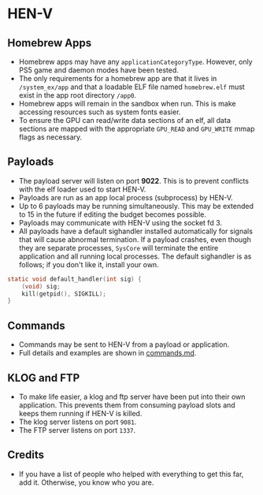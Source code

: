 HEN-V
=====


Homebrew Apps
-------------

* Homebrew apps may have any `applicationCategoryType`.
  However, only PS5 game and daemon modes have been tested.
* The only requirements for a homebrew app are that it lives in `/system_ex/app`
  and that a loadable ELF file named `homebrew.elf` must exist in the app root directory `/app0`.
* Homebrew apps will remain in the sandbox when run. This is make accessing
  resources such as system fonts easier.
* To ensure the GPU can read/write data sections of an elf, all data sections are mapped with
  the appropriate `GPU_READ` and `GPU_WRITE` mmap flags as necessary.


Payloads
--------

* The payload server will listen on port **9022**. This is to prevent conflicts
  with the elf loader used to start HEN-V.
* Payloads are run as an app local process (subprocess) by HEN-V.
* Up to 6 payloads may be running simultaneously.
  This may be extended to 15 in the future if editing the budget becomes possible.
* Payloads may communicate with HEN-V using the socket fd 3.
* All payloads have a default sighandler installed automatically for signals that will
  cause abnormal termination. If a payload crashes, even though they are separate
  processes, `SysCore` will terminate the entire application and all running local processes.
  The default sighandler is as follows; if you don't like it, install your own.

```c
static void default_handler(int sig) {
    (void) sig;
    kill(getpid(), SIGKILL);
}
```


Commands
--------

* Commands may be sent to HEN-V from a payload or application.
* Full details and examples are shown in [commands.md](commands.md).


KLOG and FTP
------------

* To make life easier, a klog and ftp server have been put into their own application.
  This prevents them from consuming payload slots and keeps them running if HEN-V is killed.
* The klog server listens on port `9081`.
* The FTP server listens on port `1337`.


Credits
-------

* If you have a list of people who helped with everything to get this far, add it. Otherwise, you know who you are.
